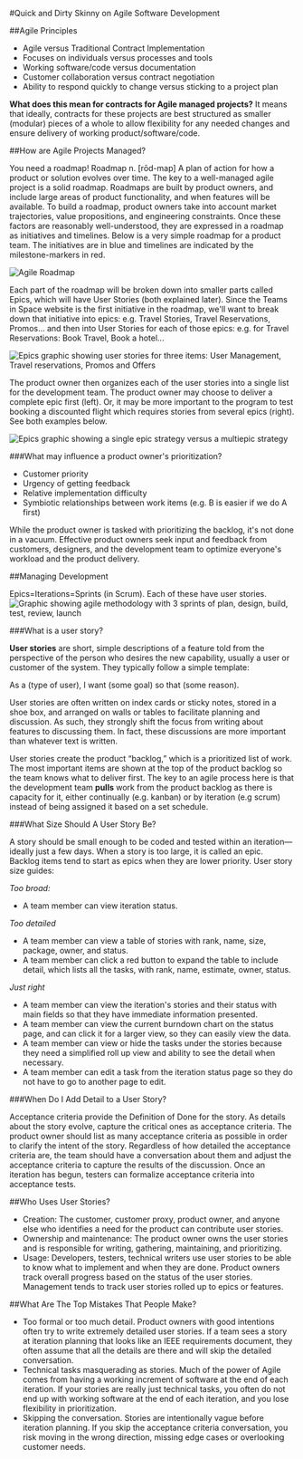#Quick and Dirty Skinny on Agile Software Development

##Agile Principles

* Agile versus Traditional Contract Implementation
* Focuses on individuals versus processes and tools
* Working software/code versus documentation
* Customer collaboration versus contract negotiation
* Ability to respond quickly to change versus sticking to a project plan

**What does this mean for contracts for Agile managed projects?**  It means that ideally, contracts for these projects are best structured as smaller (modular) pieces of a whole to allow flexibility for any needed changes and ensure delivery of working product/software/code.  

##How are Agile Projects Managed?

You need a roadmap! Roadmap n. [rōd-map] A plan of action for how a product or solution evolves over time. The key to a well-managed agile project is a solid roadmap.
Roadmaps are built by product owners, and include large areas of product functionality, and when features will be available. To build a roadmap, product owners take into account market trajectories, value propositions, and engineering constraints. Once these factors are reasonably well-understood, they are expressed in a roadmap as initiatives and timelines. Below is a very simple roadmap for a product team. The initiatives are in blue and timelines are indicated by the milestone-markers in red. 

![Agile Roadmap](https://github.com/usds/techfar-hub/blob/master/assets/img/agile_roadmap.png)

Each part of the roadmap will be broken down into smaller parts called Epics, which will have User Stories (both explained later). Since the Teams in Space website is the first initiative in the roadmap, we'll want to break down that initiative into epics: e.g. Travel Stories, Travel Reservations, Promos… and then into User Stories for each of those epics: e.g. for Travel Reservations: Book Travel, Book a hotel... 

![Epics graphic showing user stories for three items: User Management, Travel reservations, Promos and Offers](https://github.com/usds/techfar-hub/blob/master/assets/img/agile_Epics1.png)
 
The product owner then organizes each of the user stories into a single list for the development team. The product owner may choose to deliver a complete epic first (left). Or, it may be more important to the program to test booking a discounted flight which requires stories from several epics (right). See both examples below.

![Epics graphic showing a single epic strategy versus a multiepic strategy](https://github.com/usds/techfar-hub/blob/master/assets/img/agile_Epics2.png)

###What may influence a product owner's prioritization?

* Customer priority
* Urgency of getting feedback
* Relative implementation difficulty
* Symbiotic relationships between work items (e.g. B is easier if we do A first)

While the product owner is tasked with prioritizing the backlog, it's not done in a vacuum. Effective product owners seek input and feedback from customers, designers, and the development team to optimize everyone's workload and the product delivery. 

##Managing Development 

Epics=Iterations=Sprints (in Scrum). Each of these have user stories.
![Graphic showing agile methodology with 3 sprints of plan, design, build, test, review, launch](https://github.com/usds/techfar-hub/blob/master/assets/img/agile-methodolody_695x260.jpg) 
 
###What is a user story?

**User stories** are short, simple descriptions of a feature told from the perspective of the person who desires the new capability, usually a user or customer of the system. They typically follow a simple template:

As a (type of user), I want (some goal) so that (some reason).

User stories are often written on index cards or sticky notes, stored in a shoe box, and arranged on walls or tables to facilitate planning and discussion. As such, they strongly shift the focus from writing about features to discussing them. In fact, these discussions are more important than whatever text is written.

User stories create the product “backlog,” which is a prioritized list of work. The most important items are shown at the top of the product backlog so the team knows what to deliver first. The key to an agile process here is that the development team **pulls** work from the product backlog as there is capacity for it, either continually (e.g. kanban) or by iteration (e.g scrum) instead of being assigned it based on a set schedule.

###What Size Should A User Story Be?

A story should be small enough to be coded and tested within an iteration—ideally just a few days. When a story is too large, it is called an epic. Backlog items tend to start as epics when they are lower priority. User story size guides:

*Too broad:* 
* A team member can view iteration status.

*Too detailed*
* A team member can view a table of stories with rank, name, size, package, owner, and status.
* A team member can click a red button to expand the table to include detail, which lists all the tasks, with rank, name, estimate, owner, status.

*Just right*
* A team member can view the iteration's stories and their status with main fields so that they have immediate information presented.
* A team member can view the current burndown chart on the status page, and can click it for a larger view, so they can easily view the data.
* A team member can view or hide the tasks under the stories because they need a simplified roll up view and ability to see the detail when necessary.
* A team member can edit a task from the iteration status page so they do not have to go to another page to edit.

###When Do I Add Detail to a User Story?

Acceptance criteria provide the Definition of Done for the story. As details about the story evolve, capture the critical ones as acceptance criteria. The product owner should list as many acceptance criteria as possible in order to clarify the intent of the story. Regardless of how detailed the acceptance criteria are, the team should have a conversation about them and adjust the acceptance criteria to capture the results of the discussion. Once an iteration has begun, testers can formalize acceptance criteria into acceptance tests.

##Who Uses User Stories?
* Creation: The customer, customer proxy, product owner, and anyone else who identifies a need for the product can contribute user stories.
* Ownership and maintenance: The product owner owns the user stories and is responsible for writing, gathering, maintaining, and prioritizing.
* Usage: Developers, testers, technical writers use user stories to be able to know what to implement and when they are done. Product owners track overall progress based on the status of the user stories. Management tends to track user stories rolled up to epics or features.

##What Are The Top Mistakes That People Make?
* Too formal or too much detail. Product owners with good intentions often try to write extremely detailed user stories.  If a team sees a story at iteration planning that looks like an IEEE requirements document, they often assume that all the details are there and will skip the detailed conversation.
* Technical tasks masquerading as stories. Much of the power of Agile comes from having a working increment of software at the end of each iteration.  If your stories are really just technical tasks, you often do not end up with working software at the end of each iteration, and you lose flexibility in prioritization.
* Skipping the conversation. Stories are intentionally vague before iteration planning.  If you skip the acceptance criteria conversation, you risk moving in the wrong direction, missing edge cases or overlooking customer needs.
